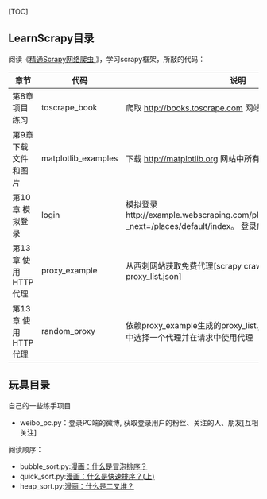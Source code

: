 [TOC]
## LearnScrapy目录
阅读《[精通Scrapy网络爬虫 ](http://item.jd.com/12207223.html?dist=)》，学习scrapy框架，所敲的代码：

| 章节 | 代码 | 说明 |
| --- | --- | --- |
| 第8章 项目练习 | toscrape_book | 爬取 http://books.toscrape.com 网站中的书籍信息 |
| 第9章 下载文件和图片 | matplotlib_examples | 下载 http://matplotlib.org 网站中所有例子的源码文件到本地 |
| 第10章 模拟登录 | login | 模拟登录http://example.webscraping.com/places/default/user/login?_next=/places/default/index。 登录成功后获取用户信息 |
| 第13章 使用HTTP代理 | proxy_example | 从西刺网站获取免费代理[scrapy crawl xici_proxy -o proxy_list.json] |
| 第13章 使用HTTP代理 | random_proxy | 依赖proxy_example生成的proxy_list.json，从proxy_list.json中选择一个代理并在请求中使用代理 |


## 玩具目录
自己的一些练手项目
* weibo_pc.py：登录PC端的微博, 获取登录用户的粉丝、关注的人、朋友[互相关注]

阅读顺序：
* bubble_sort.py:[漫画：什么是冒泡排序？](https://mp.weixin.qq.com/s/wO11PDZSM5pQ0DfbQjKRQA)
* quick_sort.py:[漫画：什么是快速排序？(上)](https://mp.weixin.qq.com/s/wXvs98RGumzFHvQlC1dOeA)
* heap_sort.py:[漫画：什么是二叉堆？](https://mp.weixin.qq.com/s/NJmGs5rLkxiKfYsipx5jCQ)



